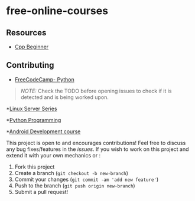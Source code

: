 # free-online-courses
## Resources

* [Cpp Beginner](https://www.youtube.com/watch?v=vLnPwxZdW4Y)

## Contributing
* [FreeCodeCamp- Python](https://youtu.be/rfscVS0vtbw)
> *NOTE:* Check the TODO before opening issues to check if it is detected and is being worked upon.


*[Linux Server Series](https://drive.google.com/open?id=1U-Ol3nix-jTJJ35-cCXalbPK41REBw3E)

*[Python Programming](https://drive.google.com/drive/folders/1rpYBKUQtTg2QPyGJRRxyxTVvZ--Ypeas?usp=drive_open)

*[Android Development course](https://drive.google.com/open?id=1KHOZ7pbgUVZNwdMUss98AsJjgu0vIbsS)



This project is open to and encourages contributions! Feel free to discuss any bug fixes/features in the *issues*. If you wish to work on this project and extend it with your own mechanics or :

1.  Fork this project
2.  Create a branch (`git checkout -b new-branch`)
3.  Commit your changes (`git commit -am 'add new feature'`)
4.  Push to the branch (`git push origin new-branch`)
5.  Submit a pull request!
